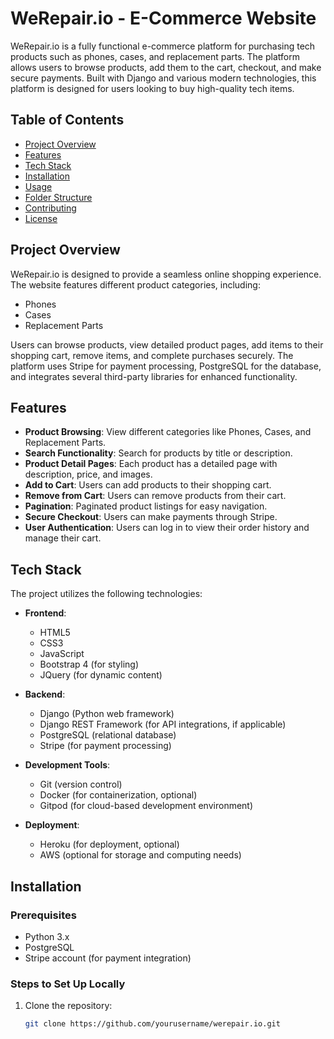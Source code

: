 # WeRepair.io - E-Commerce Website

WeRepair.io is a fully functional e-commerce platform for purchasing tech products such as phones, cases, and replacement parts. The platform allows users to browse products, add them to the cart, checkout, and make secure payments. Built with Django and various modern technologies, this platform is designed for users looking to buy high-quality tech items.

## Table of Contents

- [Project Overview](#project-overview)
- [Features](#features)
- [Tech Stack](#tech-stack)
- [Installation](#installation)
- [Usage](#usage)
- [Folder Structure](#folder-structure)
- [Contributing](#contributing)
- [License](#license)

## Project Overview

WeRepair.io is designed to provide a seamless online shopping experience. The website features different product categories, including:

- Phones
- Cases
- Replacement Parts

Users can browse products, view detailed product pages, add items to their shopping cart, remove items, and complete purchases securely. The platform uses Stripe for payment processing, PostgreSQL for the database, and integrates several third-party libraries for enhanced functionality.

## Features

- **Product Browsing**: View different categories like Phones, Cases, and Replacement Parts.
- **Search Functionality**: Search for products by title or description.
- **Product Detail Pages**: Each product has a detailed page with description, price, and images.
- **Add to Cart**: Users can add products to their shopping cart.
- **Remove from Cart**: Users can remove products from their cart.
- **Pagination**: Paginated product listings for easy navigation.
- **Secure Checkout**: Users can make payments through Stripe.
- **User Authentication**: Users can log in to view their order history and manage their cart.

## Tech Stack

The project utilizes the following technologies:

- **Frontend**:
  - HTML5
  - CSS3
  - JavaScript
  - Bootstrap 4 (for styling)
  - JQuery (for dynamic content)

- **Backend**:
  - Django (Python web framework)
  - Django REST Framework (for API integrations, if applicable)
  - PostgreSQL (relational database)
  - Stripe (for payment processing)

- **Development Tools**:
  - Git (version control)
  - Docker (for containerization, optional)
  - Gitpod (for cloud-based development environment)

- **Deployment**:
  - Heroku (for deployment, optional)
  - AWS (optional for storage and computing needs)

## Installation

### Prerequisites

- Python 3.x
- PostgreSQL
- Stripe account (for payment integration)

### Steps to Set Up Locally

1. Clone the repository:
   ```bash
   git clone https://github.com/yourusername/werepair.io.git
